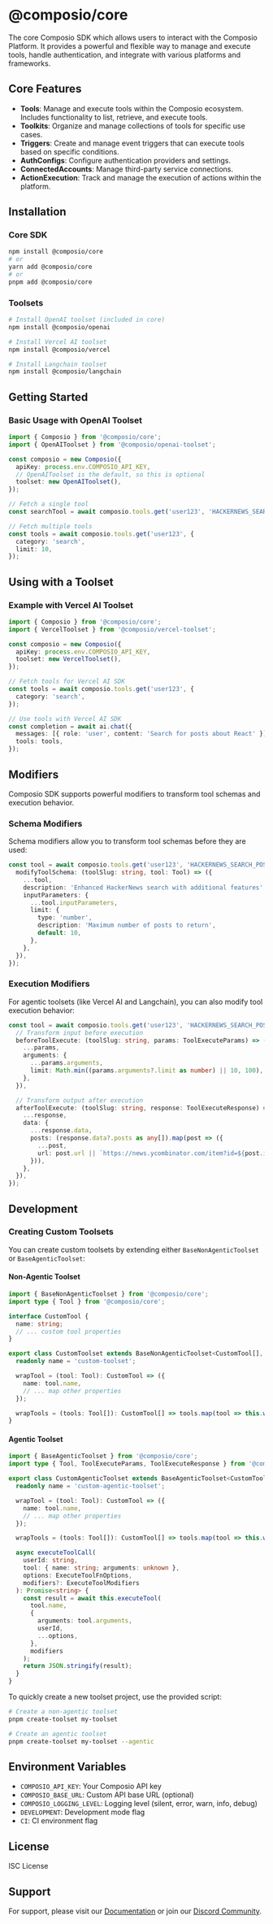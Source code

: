 # @composio/core

The core Composio SDK which allows users to interact with the Composio Platform. It provides a powerful and flexible way to manage and execute tools, handle authentication, and integrate with various platforms and frameworks.

## Core Features

- **Tools**: Manage and execute tools within the Composio ecosystem. Includes functionality to list, retrieve, and execute tools.
- **Toolkits**: Organize and manage collections of tools for specific use cases.
- **Triggers**: Create and manage event triggers that can execute tools based on specific conditions.
- **AuthConfigs**: Configure authentication providers and settings.
- **ConnectedAccounts**: Manage third-party service connections.
- **ActionExecution**: Track and manage the execution of actions within the platform.

## Installation

### Core SDK

```bash
npm install @composio/core
# or
yarn add @composio/core
# or
pnpm add @composio/core
```

### Toolsets

```bash
# Install OpenAI toolset (included in core)
npm install @composio/openai

# Install Vercel AI toolset
npm install @composio/vercel

# Install Langchain toolset
npm install @composio/langchain
```

## Getting Started

### Basic Usage with OpenAI Toolset

```typescript
import { Composio } from '@composio/core';
import { OpenAIToolset } from '@composio/openai-toolset';

const composio = new Composio({
  apiKey: process.env.COMPOSIO_API_KEY,
  // OpenAIToolset is the default, so this is optional
  toolset: new OpenAIToolset(),
});

// Fetch a single tool
const searchTool = await composio.tools.get('user123', 'HACKERNEWS_SEARCH_POSTS');

// Fetch multiple tools
const tools = await composio.tools.get('user123', {
  category: 'search',
  limit: 10,
});
```

## Using with a Toolset

### Example with Vercel AI Toolset

```typescript
import { Composio } from '@composio/core';
import { VercelToolset } from '@composio/vercel-toolset';

const composio = new Composio({
  apiKey: process.env.COMPOSIO_API_KEY,
  toolset: new VercelToolset(),
});

// Fetch tools for Vercel AI SDK
const tools = await composio.tools.get('user123', {
  category: 'search',
});

// Use tools with Vercel AI SDK
const completion = await ai.chat({
  messages: [{ role: 'user', content: 'Search for posts about React' }],
  tools: tools,
});
```

## Modifiers

Composio SDK supports powerful modifiers to transform tool schemas and execution behavior.

### Schema Modifiers

Schema modifiers allow you to transform tool schemas before they are used:

```typescript
const tool = await composio.tools.get('user123', 'HACKERNEWS_SEARCH_POSTS', {
  modifyToolSchema: (toolSlug: string, tool: Tool) => ({
    ...tool,
    description: 'Enhanced HackerNews search with additional features',
    inputParameters: {
      ...tool.inputParameters,
      limit: {
        type: 'number',
        description: 'Maximum number of posts to return',
        default: 10,
      },
    },
  }),
});
```

### Execution Modifiers

For agentic toolsets (like Vercel AI and Langchain), you can also modify tool execution behavior:

```typescript
const tool = await composio.tools.get('user123', 'HACKERNEWS_SEARCH_POSTS', {
  // Transform input before execution
  beforeToolExecute: (toolSlug: string, params: ToolExecuteParams) => ({
    ...params,
    arguments: {
      ...params.arguments,
      limit: Math.min((params.arguments?.limit as number) || 10, 100),
    },
  }),

  // Transform output after execution
  afterToolExecute: (toolSlug: string, response: ToolExecuteResponse) => ({
    ...response,
    data: {
      ...response.data,
      posts: (response.data?.posts as any[]).map(post => ({
        ...post,
        url: post.url || `https://news.ycombinator.com/item?id=${post.id}`,
      })),
    },
  }),
});
```

## Development

### Creating Custom Toolsets

You can create custom toolsets by extending either `BaseNonAgenticToolset` or `BaseAgenticToolset`:

#### Non-Agentic Toolset

```typescript
import { BaseNonAgenticToolset } from '@composio/core';
import type { Tool } from '@composio/core';

interface CustomTool {
  name: string;
  // ... custom tool properties
}

export class CustomToolset extends BaseNonAgenticToolset<CustomTool[], CustomTool> {
  readonly name = 'custom-toolset';

  wrapTool = (tool: Tool): CustomTool => ({
    name: tool.name,
    // ... map other properties
  });

  wrapTools = (tools: Tool[]): CustomTool[] => tools.map(tool => this.wrapTool(tool));
}
```

#### Agentic Toolset

```typescript
import { BaseAgenticToolset } from '@composio/core';
import type { Tool, ToolExecuteParams, ToolExecuteResponse } from '@composio/core';

export class CustomAgenticToolset extends BaseAgenticToolset<CustomTool[], CustomTool> {
  readonly name = 'custom-agentic-toolset';

  wrapTool = (tool: Tool): CustomTool => ({
    name: tool.name,
    // ... map other properties
  });

  wrapTools = (tools: Tool[]): CustomTool[] => tools.map(tool => this.wrapTool(tool));

  async executeToolCall(
    userId: string,
    tool: { name: string; arguments: unknown },
    options: ExecuteToolFnOptions,
    modifiers?: ExecuteToolModifiers
  ): Promise<string> {
    const result = await this.executeTool(
      tool.name,
      {
        arguments: tool.arguments,
        userId,
        ...options,
      },
      modifiers
    );
    return JSON.stringify(result);
  }
}
```

To quickly create a new toolset project, use the provided script:

```bash
# Create a non-agentic toolset
pnpm create-toolset my-toolset

# Create an agentic toolset
pnpm create-toolset my-toolset --agentic
```

## Environment Variables

- `COMPOSIO_API_KEY`: Your Composio API key
- `COMPOSIO_BASE_URL`: Custom API base URL (optional)
- `COMPOSIO_LOGGING_LEVEL`: Logging level (silent, error, warn, info, debug)
- `DEVELOPMENT`: Development mode flag
- `CI`: CI environment flag

## License

ISC License

## Support

For support, please visit our [Documentation](https://docs.composio.dev) or join our [Discord Community](https://discord.gg/composio).
